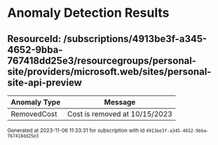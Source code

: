 # Anomaly Detection Results

## ResourceId: /subscriptions/4913be3f-a345-4652-9bba-767418dd25e3/resourcegroups/personal-site/providers/microsoft.web/sites/personal-site-api-preview

| Anomaly Type | Message |
|---|---|
|RemovedCost| Cost is removed at 10/15/2023|


<sup>Generated at 2023-11-06 11:33:31 for subscription with id `4913be3f-a345-4652-9bba-767418dd25e3`</sup>
